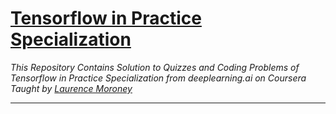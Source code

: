 

# [Tensorflow in Practice Specialization](https://www.coursera.org/specializations/tensorflow-in-practice)
*This Repository Contains Solution to Quizzes and Coding Problems of Tensorflow in Practice Specialization from deeplearning.ai on Coursera Taught by [Laurence Moroney](https://www.coursera.org/instructor/lmoroney)*

--------------------------------------------------------------------------------------------
